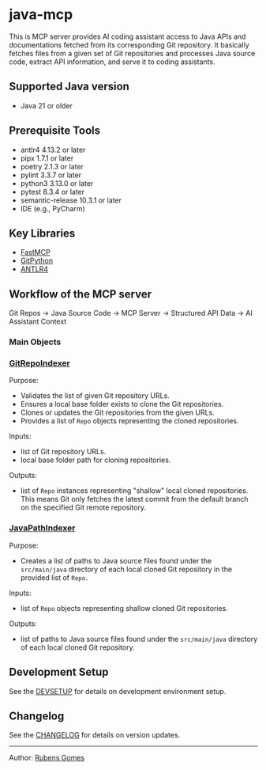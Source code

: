 # java-mcp

This is MCP server provides AI coding assistant access to Java APIs and
documentations fetched from its corresponding Git repository. It basically
fetches files from a given set of Git repositories and processes Java source
code, extract API information, and serve it to coding assistants.

## Supported Java version

- Java 21 or older

## Prerequisite Tools

- antlr4 4.13.2 or later
- pipx 1.7.1 or later
- poetry 2.1.3 or later
- pylint 3.3.7 or later
- python3 3.13.0 or later
- pytest 8.3.4 or later
- semantic-release 10.3.1 or later
- IDE (e.g., PyCharm)

## Key Libraries

- [FastMCP](https://gofastmcp.com/getting-started/welcome)
- [GitPython](https://gitpython.readthedocs.io/en/stable/)
- [ANTLR4](https://www.antlr.org/)

## Workflow of the MCP server

Git Repos → Java Source Code -> MCP Server → Structured API Data → AI Assistant Context

### Main Objects

### [GitRepoIndexer](java_mcp/git/git_repo_indexer.py)

Purpose:

- Validates the list of given Git repository URLs.
- Ensures a local base folder exists to clone the Git repositories.
- Clones or updates the Git repositories from the given URLs.
- Provides a list of `Repo` objects representing the cloned repositories.

Inputs:

- list of Git repository URLs.
- local base folder path for cloning repositories.

Outputs:

- list of `Repo` instances representing "shallow" local cloned repositories.
  This means Git only fetches the latest commit from the default branch on the
  specified Git remote repository.

### [JavaPathIndexer](java_mcp/java/java_path_indexer.py)

Purpose:

- Creates a list of paths to Java source files found under the `src/main/java`
  directory of each local cloned Git repository in the provided list of `Repo`.

Inputs:

- list of `Repo` objects representing shallow cloned Git repositories.

Outputs:

- list of paths to Java source files found under the `src/main/java` directory of 
  each local cloned Git repository.

## Development Setup

See the [DEVSETUP](DEVSETUP.md) for details on development environment setup.

## Changelog

See the [CHANGELOG](CHANGELOG.md) for details on version updates.

---
Author:  [Rubens Gomes](https://rubensgomes.com/)